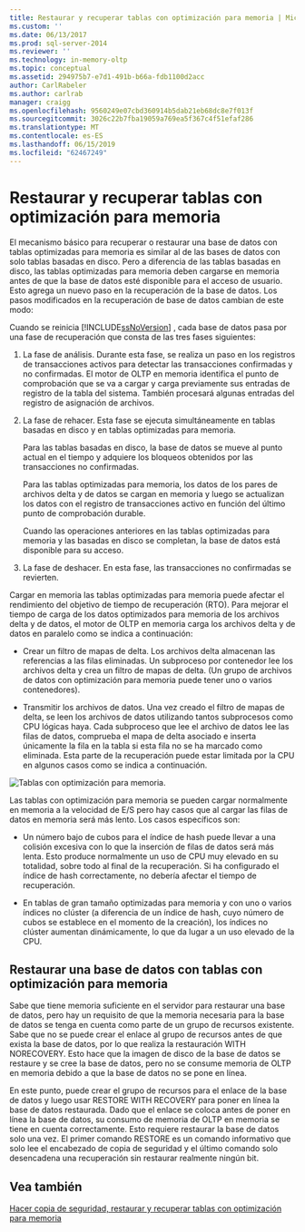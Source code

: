 ```yaml
---
title: Restaurar y recuperar tablas con optimización para memoria | Microsoft Docs
ms.custom: ''
ms.date: 06/13/2017
ms.prod: sql-server-2014
ms.reviewer: ''
ms.technology: in-memory-oltp
ms.topic: conceptual
ms.assetid: 294975b7-e7d1-491b-b66a-fdb1100d2acc
author: CarlRabeler
ms.author: carlrab
manager: craigg
ms.openlocfilehash: 9560249e07cbd360914b5dab21eb68dc8e7f013f
ms.sourcegitcommit: 3026c22b7fba19059a769ea5f367c4f51efaf286
ms.translationtype: MT
ms.contentlocale: es-ES
ms.lasthandoff: 06/15/2019
ms.locfileid: "62467249"
---
```

# <a name="restore-and-recovery-of-memory-optimized-tables"></a>Restaurar y recuperar tablas con optimización para memoria
  El mecanismo básico para recuperar o restaurar una base de datos con tablas optimizadas para memoria es similar al de las bases de datos con solo tablas basadas en disco. Pero a diferencia de las tablas basadas en disco, las tablas optimizadas para memoria deben cargarse en memoria antes de que la base de datos esté disponible para el acceso de usuario. Esto agrega un nuevo paso en la recuperación de la base de datos. Los pasos modificados en la recuperación de base de datos cambian de este modo:  
  
 Cuando se reinicia [!INCLUDE[ssNoVersion](../../includes/ssnoversion-md.md)] , cada base de datos pasa por una fase de recuperación que consta de las tres fases siguientes:  
  
1.  La fase de análisis. Durante esta fase, se realiza un paso en los registros de transacciones activos para detectar las transacciones confirmadas y no confirmadas. El motor de OLTP en memoria identifica el punto de comprobación que se va a cargar y carga previamente sus entradas de registro de la tabla del sistema. También procesará algunas entradas del registro de asignación de archivos.  
  
2.  La fase de rehacer. Esta fase se ejecuta simultáneamente en tablas basadas en disco y en tablas optimizadas para memoria.  
  
     Para las tablas basadas en disco, la base de datos se mueve al punto actual en el tiempo y adquiere los bloqueos obtenidos por las transacciones no confirmadas.  
  
     Para las tablas optimizadas para memoria, los datos de los pares de archivos delta y de datos se cargan en memoria y luego se actualizan los datos con el registro de transacciones activo en función del último punto de comprobación durable.  
  
     Cuando las operaciones anteriores en las tablas optimizadas para memoria y las basadas en disco se completan, la base de datos está disponible para su acceso.  
  
3.  La fase de deshacer. En esta fase, las transacciones no confirmadas se revierten.  
  
 Cargar en memoria las tablas optimizadas para memoria puede afectar el rendimiento del objetivo de tiempo de recuperación (RTO). Para mejorar el tiempo de carga de los datos optimizados para memoria de los archivos delta y de datos, el motor de OLTP en memoria carga los archivos delta y de datos en paralelo como se indica a continuación:  
  
-   Crear un filtro de mapas de delta. Los archivos delta almacenan las referencias a las filas eliminadas. Un subproceso por contenedor lee los archivos delta y crea un filtro de mapas de delta. (Un grupo de archivos de datos con optimización para memoria puede tener uno o varios contenedores).  
  
-   Transmitir los archivos de datos.  Una vez creado el filtro de mapas de delta, se leen los archivos de datos utilizando tantos subprocesos como CPU lógicas haya. Cada subproceso que lee el archivo de datos lee las filas de datos, comprueba el mapa de delta asociado e inserta únicamente la fila en la tabla si esta fila no se ha marcado como eliminada. Esta parte de la recuperación puede estar limitada por la CPU en algunos casos como se indica a continuación.  
  
 ![Tablas con optimización para memoria.](../../database-engine/media/memory-optimized-tables.gif "Tablas con optimización para memoria.")  
  
 Las tablas con optimización para memoria se pueden cargar normalmente en memoria a la velocidad de E/S pero hay casos que al cargar las filas de datos en memoria será más lento. Los casos específicos son:  
  
-   Un número bajo de cubos para el índice de hash puede llevar a una colisión excesiva con lo que la inserción de filas de datos será más lenta. Esto produce normalmente un uso de CPU muy elevado en su totalidad, sobre todo al final de la recuperación. Si ha configurado el índice de hash correctamente, no debería afectar el tiempo de recuperación.  
  
-   En tablas de gran tamaño optimizadas para memoria y con uno o varios índices no clúster (a diferencia de un índice de hash, cuyo número de cubos se establece en el momento de la creación), los índices no clúster aumentan dinámicamente, lo que da lugar a un uso elevado de la CPU.  
  
## <a name="restoring-a-database-with-memory-optimized-tables"></a>Restaurar una base de datos con tablas con optimización para memoria  
 Sabe que tiene memoria suficiente en el servidor para restaurar una base de datos, pero hay un requisito de que la memoria necesaria para la base de datos se tenga en cuenta como parte de un grupo de recursos existente.  Sabe que no se puede crear el enlace al grupo de recursos antes de que exista la base de datos, por lo que realiza la restauración WITH NORECOVERY.  Esto hace que la imagen de disco de la base de datos se restaure y se cree la base de datos, pero no se consume memoria de OLTP en memoria debido a que la base de datos no se pone en línea.  
  
 En este punto, puede crear el grupo de recursos para el enlace de la base de datos y luego usar RESTORE WITH RECOVERY para poner en línea la base de datos restaurada.  Dado que el enlace se coloca antes de poner en línea la base de datos, su consumo de memoria de OLTP en memoria se tiene en cuenta correctamente. Esto requiere restaurar la base de datos solo una vez. El primer comando RESTORE es un comando informativo que solo lee el encabezado de copia de seguridad y el último comando solo desencadena una recuperación sin restaurar realmente ningún bit.  
  
## <a name="see-also"></a>Vea también  
 [Hacer copia de seguridad, restaurar y recuperar tablas con optimización para memoria](memory-optimized-tables.md)  
  
  
